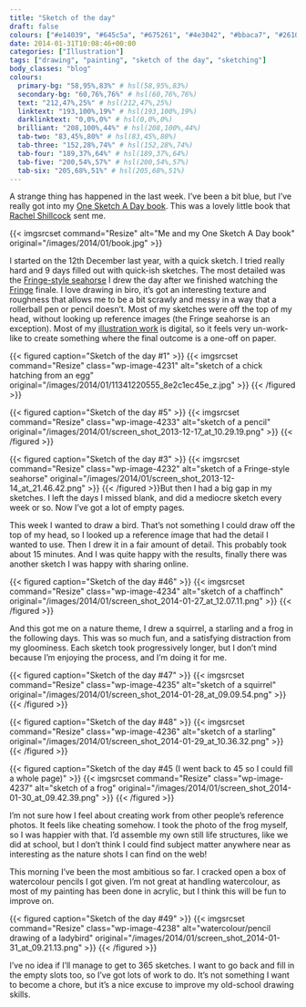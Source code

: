 ```yaml
---
title: "Sketch of the day"
draft: false
colours: ["#e14039", "#645c5a", "#675261", "#4e3042", "#bbaca7", "#26101c", "#a19b8f"]
date: 2014-01-31T10:08:46+00:00
categories: ["Illustration"]
tags: ["drawing", "painting", "sketch of the day", "sketching"]
body_classes: "blog"
colours:
  primary-bg: "58,95%,83%" # hsl(58,95%,83%)
  secondary-bg: "60,76%,76%" # hsl(60,76%,76%)
  text: "212,47%,25%" # hsl(212,47%,25%)
  linktext: "193,100%,19%" # hsl(193,100%,19%)
  darklinktext: "0,0%,0%" # hsl(0,0%,0%)
  brilliant: "208,100%,44%" # hsl(208,100%,44%)
  tab-two: "83,45%,80%" # hsl(83,45%,80%)
  tab-three: "152,28%,74%" # hsl(152,28%,74%)
  tab-four: "189,37%,64%" # hsl(189,37%,64%)
  tab-five: "200,54%,57%" # hsl(200,54%,57%)
  tab-six: "205,68%,51%" # hsl(205,68%,51%)
---
```


A strange thing has happened in the last week. I’ve been a bit blue, but I’ve really got into my [One Sketch A Day book](http://www.amazon.co.uk/dp/0811875342). This was a lovely little book that [Rachel Shillcock](https://twitter.com/missrachilli) sent me.

{{< imgsrcset command="Resize" alt="Me and my One Sketch A Day book" original="/images/2014/01/book.jpg" >}}

I started on the 12th December last year, with a quick sketch. I tried really hard and 9 days filled out with quick-ish sketches. The most detailed was the [Fringe-style seahorse](https://www.google.com/search?tbm=isch&amp;q=fringe%20seahorse&amp;tbs=imgo:1) I drew the day after we finished watching the [Fringe](http://en.wikipedia.org/wiki/Fringe_&#40;TV_series&#41;) finale. I love drawing in biro, it’s got an interesting texture and roughness that allows me to be a bit scrawly and messy in a way that a rollerball pen or pencil doesn’t. Most of my sketches were off the top of my head, without looking up reference images (the Fringe seahorse is an exception). Most of my [illustration work](/types/illustration/) is digital, so it feels very un-work-like to create something where the final outcome is a one-off on paper.

{{< figured caption="Sketch of the day #1" >}}
  {{< imgsrcset command="Resize" class="wp-image-4231" alt="sketch of a chick hatching from an egg" original="/images/2014/01/11341220555_8e2c1ec45e_z.jpg" >}}
{{< /figured >}}

{{< figured caption="Sketch of the day #5" >}}
  {{< imgsrcset command="Resize" class="wp-image-4233" alt="sketch of a pencil" original="/images/2014/01/screen_shot_2013-12-17_at_10.29.19.png" >}}
{{< /figured >}}

{{< figured caption="Sketch of the day #3" >}}
  {{< imgsrcset command="Resize" class="wp-image-4232" alt="sketch of a Fringe-style seahorse" original="/images/2014/01/screen_shot_2013-12-14_at_21.46.42.png" >}}
{{< /figured >}}But then I had a big gap in my sketches. I left the days I missed blank, and did a mediocre sketch every week or so. Now I’ve got a lot of empty pages.

This week I wanted to draw a bird. That’s not something I could draw off the top of my head, so I looked up a reference image that had the detail I wanted to use. Then I drew it in a fair amount of detail. This probably took about 15 minutes. And I was quite happy with the results, finally there was another sketch I was happy with sharing online.

{{< figured caption="Sketch of the day #46" >}}
  {{< imgsrcset command="Resize" class="wp-image-4234" alt="sketch of a chaffinch" original="/images/2014/01/screen_shot_2014-01-27_at_12.07.11.png" >}}
{{< /figured >}}

And this got me on a nature theme, I drew a squirrel, a starling and a frog in the following days. This was so much fun, and a satisfying distraction from my gloominess. Each sketch took progressively longer, but I don’t mind because I’m enjoying the process, and I’m doing it for me.

{{< figured caption="Sketch of the day #47" >}}
  {{< imgsrcset command="Resize" class="wp-image-4235" alt="sketch of a squirrel" original="/images/2014/01/screen_shot_2014-01-28_at_09.09.54.png" >}}
{{< /figured >}}

{{< figured caption="Sketch of the day #48" >}}
  {{< imgsrcset command="Resize" class="wp-image-4236" alt="sketch of a starling" original="/images/2014/01/screen_shot_2014-01-29_at_10.36.32.png" >}}
{{< /figured >}}

{{< figured caption="Sketch of the day #45 (I went back to 45 so I could fill a whole page)" >}}
  {{< imgsrcset command="Resize" class="wp-image-4237" alt="sketch of a frog" original="/images/2014/01/screen_shot_2014-01-30_at_09.42.39.png" >}}
{{< /figured >}}

I’m not sure how I feel about creating work from other people’s reference photos. It feels like cheating somehow. I took the photo of the frog myself, so I was happier with that. I’d assemble my own still life structures, like we did at school, but I don’t think I could find subject matter anywhere near as interesting as the nature shots I can find on the web!

This morning I’ve been the most ambitious so far. I cracked open a box of watercolour pencils I got given. I’m not great at handling watercolour, as most of my painting has been done in acrylic, but I think this will be fun to improve on.

{{< figured caption="Sketch of the day #49" >}}
  {{< imgsrcset command="Resize" class="wp-image-4238" alt="watercolour/pencil drawing of a ladybird" original="/images/2014/01/screen_shot_2014-01-31_at_09.21.13.png" >}}
{{< /figured >}}

I’ve no idea if I’ll manage to get to 365 sketches. I want to go back and fill in the empty slots too, so I’ve got lots of work to do. It’s not something I want to become a chore, but it’s a nice excuse to improve my old-school drawing skills.
